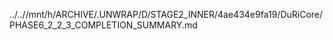 ../..//mnt/h/ARCHIVE/.UNWRAP/D/STAGE2_INNER/4ae434e9fa19/DuRiCore/PHASE6_2_2_3_COMPLETION_SUMMARY.md